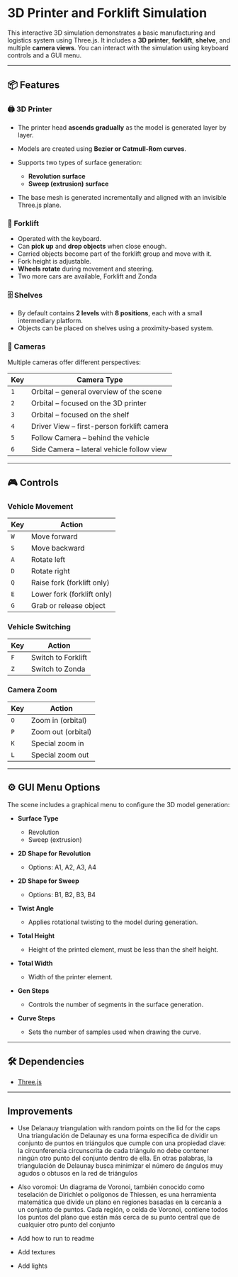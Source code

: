 # 3D Printer and Forklift Simulation

This interactive 3D simulation demonstrates a basic manufacturing and logistics system using Three.js. It includes a **3D printer**, **forklift**, **shelve**, and multiple **camera views**. You can interact with the simulation using keyboard controls and a GUI menu.

---

## 📦 Features

### 🖨️ 3D Printer

* The printer head **ascends gradually** as the model is generated layer by layer.
* Models are created using **Bezier or Catmull-Rom curves**.
* Supports two types of surface generation:

  * **Revolution surface**
  * **Sweep (extrusion) surface**
* The base mesh is generated incrementally and aligned with an invisible Three.js plane.

### 🚜 Forklift

* Operated with the keyboard.
* Can **pick up** and **drop objects** when close enough.
* Carried objects become part of the forklift group and move with it.
* Fork height is adjustable.
* **Wheels rotate** during movement and steering.
* Two more cars are available, Forklift and Zonda

### 🗄️ Shelves

* By default contains **2 levels** with **8 positions**, each with a small intermediary platform.
* Objects can be placed on shelves using a proximity-based system.

### 🎥 Cameras

Multiple cameras offer different perspectives:

| Key | Camera Type                                |
| --- | ------------------------------------------ |
| `1` | Orbital – general overview of the scene    |
| `2` | Orbital – focused on the 3D printer        |
| `3` | Orbital – focused on the shelf             |
| `4` | Driver View – first-person forklift camera |
| `5` | Follow Camera – behind the vehicle         |
| `6` | Side Camera – lateral vehicle follow view  |

---

## 🎮 Controls

### Vehicle Movement

| Key | Action                     |
| --- | -------------------------- |
| `W` | Move forward               |
| `S` | Move backward              |
| `A` | Rotate left                |
| `D` | Rotate right               |
| `Q` | Raise fork (forklift only) |
| `E` | Lower fork (forklift only) |
| `G` | Grab or release object     |

### Vehicle Switching

| Key | Action             |
| --- | ------------------ |
| `F` | Switch to Forklift |
| `Z` | Switch to Zonda    |

### Camera Zoom

| Key | Action             |
| --- | ------------------ |
| `O` | Zoom in (orbital)  |
| `P` | Zoom out (orbital) |
| `K` | Special zoom in    |
| `L` | Special zoom out   |

---

## ⚙️ GUI Menu Options

The scene includes a graphical menu to configure the 3D model generation:

* **Surface Type**

  * Revolution
  * Sweep (extrusion)
* **2D Shape for Revolution**

  * Options: A1, A2, A3, A4
* **2D Shape for Sweep**

  * Options: B1, B2, B3, B4
* **Twist Angle**

  * Applies rotational twisting to the model during generation.
* **Total Height**

  * Height of the printed element, must be less than the shelf height.
* **Total Width**

  * Width of the printer element.
* **Gen Steps**

  * Controls the number of segments in the surface generation.
* **Curve Steps**

  * Sets the number of samples used when drawing the curve.

---

## 🛠️ Dependencies

* [Three.js](https://threejs.org/)

---

## Improvements

* Use Delanauy triangulation with random points on the lid for the caps
Una triangulación de Delaunay es una forma específica de dividir un conjunto de puntos en triángulos que cumple con una propiedad clave: la circunferencia circunscrita de cada triángulo no debe contener ningún otro punto del conjunto dentro de ella. En otras palabras, la triangulación de Delaunay busca minimizar el número de ángulos muy agudos o obtusos en la red de triángulos

* Also voromoi: Un diagrama de Voronoi, también conocido como teselación de Dirichlet o polígonos de Thiessen, es una herramienta matemática que divide un plano en regiones basadas en la cercanía a un conjunto de puntos. Cada región, o celda de Voronoi, contiene todos los puntos del plano que están más cerca de su punto central que de cualquier otro punto del conjunto

* Add how to run to readme

* Add textures

* Add lights

